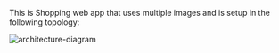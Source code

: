 This is Shopping web app that uses multiple images and is setup in the following topology:

![architecture-diagram](https://user-images.githubusercontent.com/67938422/118244792-2578cf80-b4ca-11eb-9436-530fa3542b06.png)

